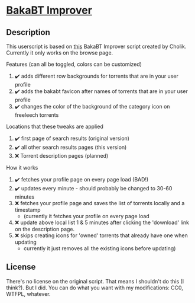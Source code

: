 # [BakaBT Improver](https://github.com/Efreak/UserScripts/raw/master/BakaBT-Improver/BakaBTImprover.user.js)

## Description
This userscript is based on [this](https://greasyfork.org/en/scripts/370934-bakabt-improver) BakaBT Improver script created by Cholik. Currently it only works on the browse page.

Features (can all be toggled, colors can be customized)
1. ✔️ adds different row backgrounds for torrents that are in your user profile
2. ✔️ adds the bakabt favicon after names of torrents that are in your user profile
3. ✔️ changes the color of the background of the category icon on freeleech torrents

Locations that these tweaks are applied
1. ✔️ first page of search results (original version)
2. ✔️ all other search results pages (this version)
3. ❌️ Torrent description pages (planned)

How it works
1. ✔️ fetches your profile page on every page load (BAD!)
2. ✔️ updates every minute - should probably be changed to 30-60 minutes
3. ❌️ fetches your profile page and saves the list of torrents locally and a timestamp
   - (currently it fetches your profile on every page load
4. ❌️ update above local list 1 & 5 minutes after clicking the 'download' link on the description page.
5. ❌️ skips creating icons for 'owned' torrents that already have one when updating
   - currently it just removes all the existing icons before updating)

## License

There's no license on the original script. That means I shouldn't do this (I think?). But I did. You can do what you want with my modifications: CC0, WTFPL, whatever.
